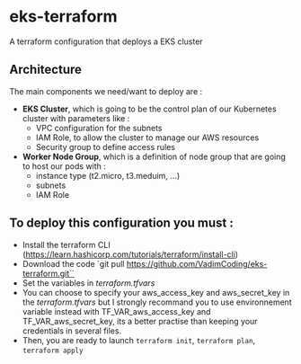# eks-terraform
A terraform configuration that deploys a EKS cluster

## Architecture

The main components we need/want to deploy are : 
- **EKS Cluster**, which is going to be the control plan of our Kubernetes cluster with parameters like : 
    - VPC configuration for the subnets
    - IAM Role, to allow the cluster to manage our AWS resources
    - Security group to define access rules
- **Worker Node Group**, which is a definition of node group that are going to host our pods with :
    - instance type (t2.micro, t3.meduim, ...)
    - subnets
    - IAM Role

## To deploy this configuration you must :
- Install the terraform CLI (https://learn.hashicorp.com/tutorials/terraform/install-cli)
- Download the code `git pull https://github.com/VadimCoding/eks-terraform.git``
- Set the variables in *terraform.tfvars* 
- You can choose to specify your aws_access_key and aws_secret_key in the *terraform.tfvars* but I strongly recommand you to use environnement variable instead with TF_VAR_aws_access_key and TF_VAR_aws_secret_key, its a better practise than keeping your credentials in several files.
- Then, you are ready to launch `terraform init`, `terraform plan`, `terraform apply`
